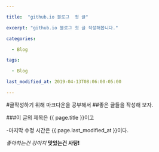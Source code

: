 ```yaml
---

title:  "github.io 블로그  첫 글"

excerpt: "github.io 블로그 첫 글 작성해봅니다."

categories:

  - Blog

tags:

  - Blog

last_modified_at: 2019-04-13T08:06:00-05:00

---
```


#글작성하기 위해 마크다운을 공부해서 
##좋은 글들을 작성해 보자.

###이 글의 제목은 {{ page.title }}이고

-마지막 수정 시간은 {{ page.last_modified_at }}이다.

_좋아하는건 강아지_
**맛있는건 사탕!**
